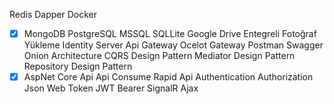Redis
Dapper
Docker
- [x] MongoDB
PostgreSQL
MSSQL
SQLLite
Google Drive Entegreli Fotoğraf Yükleme
Identity Server
Api Gateway
Ocelot Gateway
Postman
Swagger
Onion Architecture
CQRS Design Pattern
Mediator Design Pattern
Repository Design Pattern
- [x] AspNet Core Api
Api Consume
Rapid Api
Authentication
Authorization
Json Web Token
JWT Bearer
SignalR
Ajax
